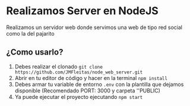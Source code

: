 # Realizamos  Server en NodeJS 
Realizamos un servidor web donde servimos una web de tipo red social como la del pajarito

## ¿Como usarlo?
1. Debes realizar el clonado  `git clone https://github.com/JMFleitas/node_web_server.git`
2.  Abrir en tu editor de código y hacer en la terminal `npm install`
3. Debes armar tu variable de entorno `.env` con la plantilla que dejamos disponible (Recomendado PORT: 3000 y carpeta ''PUBLIC)
4. Ya puede ejecutar el proyecto ejecutando `npm start`